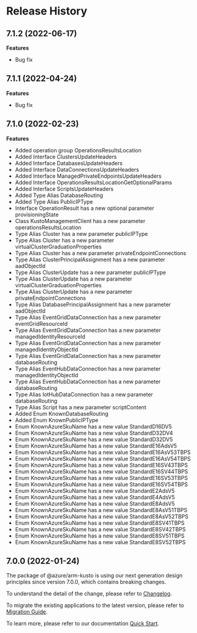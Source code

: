 # Release History

## 7.1.2 (2022-06-17)

**Features**

- Bug fix

## 7.1.1 (2022-04-24)

**Features**

- Bug fix

## 7.1.0 (2022-02-23)

**Features**

- Added operation group OperationsResultsLocation
- Added Interface ClustersUpdateHeaders
- Added Interface DatabasesUpdateHeaders
- Added Interface DataConnectionsUpdateHeaders
- Added Interface ManagedPrivateEndpointsUpdateHeaders
- Added Interface OperationsResultsLocationGetOptionalParams
- Added Interface ScriptsUpdateHeaders
- Added Type Alias DatabaseRouting
- Added Type Alias PublicIPType
- Interface OperationResult has a new optional parameter provisioningState
- Class KustoManagementClient has a new parameter operationsResultsLocation
- Type Alias Cluster has a new parameter publicIPType
- Type Alias Cluster has a new parameter virtualClusterGraduationProperties
- Type Alias Cluster has a new parameter privateEndpointConnections
- Type Alias ClusterPrincipalAssignment has a new parameter aadObjectId
- Type Alias ClusterUpdate has a new parameter publicIPType
- Type Alias ClusterUpdate has a new parameter virtualClusterGraduationProperties
- Type Alias ClusterUpdate has a new parameter privateEndpointConnections
- Type Alias DatabasePrincipalAssignment has a new parameter aadObjectId
- Type Alias EventGridDataConnection has a new parameter eventGridResourceId
- Type Alias EventGridDataConnection has a new parameter managedIdentityResourceId
- Type Alias EventGridDataConnection has a new parameter managedIdentityObjectId
- Type Alias EventGridDataConnection has a new parameter databaseRouting
- Type Alias EventHubDataConnection has a new parameter managedIdentityObjectId
- Type Alias EventHubDataConnection has a new parameter databaseRouting
- Type Alias IotHubDataConnection has a new parameter databaseRouting
- Type Alias Script has a new parameter scriptContent
- Added Enum KnownDatabaseRouting
- Added Enum KnownPublicIPType
- Enum KnownAzureSkuName has a new value StandardD16DV5
- Enum KnownAzureSkuName has a new value StandardD32DV4
- Enum KnownAzureSkuName has a new value StandardD32DV5
- Enum KnownAzureSkuName has a new value StandardE16AdsV5
- Enum KnownAzureSkuName has a new value StandardE16AsV53TBPS
- Enum KnownAzureSkuName has a new value StandardE16AsV54TBPS
- Enum KnownAzureSkuName has a new value StandardE16SV43TBPS
- Enum KnownAzureSkuName has a new value StandardE16SV44TBPS
- Enum KnownAzureSkuName has a new value StandardE16SV53TBPS
- Enum KnownAzureSkuName has a new value StandardE16SV54TBPS
- Enum KnownAzureSkuName has a new value StandardE2AdsV5
- Enum KnownAzureSkuName has a new value StandardE4AdsV5
- Enum KnownAzureSkuName has a new value StandardE8AdsV5
- Enum KnownAzureSkuName has a new value StandardE8AsV51TBPS
- Enum KnownAzureSkuName has a new value StandardE8AsV52TBPS
- Enum KnownAzureSkuName has a new value StandardE8SV41TBPS
- Enum KnownAzureSkuName has a new value StandardE8SV42TBPS
- Enum KnownAzureSkuName has a new value StandardE8SV51TBPS
- Enum KnownAzureSkuName has a new value StandardE8SV52TBPS

## 7.0.0 (2022-01-24)

The package of @azure/arm-kusto is using our next generation design principles since version 7.0.0, which contains breaking changes.

To understand the detail of the change, please refer to [Changelog](https://aka.ms/js-track2-changelog).

To migrate the existing applications to the latest version, please refer to [Migration Guide](https://aka.ms/js-track2-migration-guide).

To learn more, please refer to our documentation [Quick Start](https://aka.ms/js-track2-quickstart).
